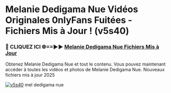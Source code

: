 # Melanie Dedigama Nue Vidéos Originales 0nlyFans Fuitées - Fichiers Mis à Jour ! (v5s40)

<h3>🔴 CLIQUEZ ICI 🌐==►► <a href="https://tinyurl.com/2pmr4ezf" rel="nofollow">Melanie Dedigama Nue Fichiers Mis à Jour</a></h3>

Obtenez Melanie Dedigama Nue et tout le contenu. Vous pouvez maintenant accéder à toutes les vidéos et photos de Melanie Dedigama Nue. Nouveaux fichiers mis à jour 2025

[![v5s40](https://i.imgur.com/6SNvagu.gif)](https://tinyurl.com/2pmr4ezf)
mel dedigama nue